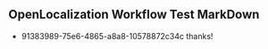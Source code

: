 ## OpenLocalization Workflow Test MarkDown
* 91383989-75e6-4865-a8a8-10578872c34c 
thanks!<!--HONumber=Mar16_HO1-->
